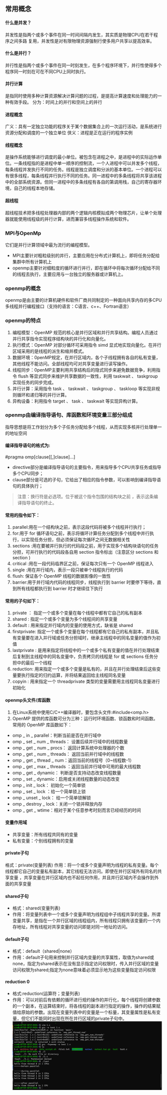 ## 常用概念
#### 什么是并发？
并发性是指两个或多个事件在同一时间间隔内发生，其实质是物理CPU在若干程序之间多路
复用，并发性是对有限物理资源强制行使多用户共享以提高效率。
#### 什么是并行？
并行性是指两个或多个事件在同一时刻发生，在多个程序环境下，并行性使得多个程序同一时刻在可在不同CPU上同时执行。
#### 并行计算
是指同时使用多种计算资源解决计算问题的过程，是提高计算速度和处理能力的一种有效手段。
分为：时间上的并行和空间上的并行
#### 进程概念
广义：具有一定独立功能的程序关于某个数据集合上的一次运行活动，是系统进行资源分配和调度的一个独立单位
侠义：进程是正在运行的程序实例
#### 线程概念
是操作系统能够进行调度的最小单位。被包含在进程之中，是进程中的实际运作单位。一条线程指的是进程中单一顺序的控制流，一个人进程中可以并发多个线程，每条线程并发执行不同的任务。线程是独立调度和分派的基本单位。一个进程可以有很多线程，每条线程并行执行不同的任务。同一进程中的多条线程将共享该进程中的全部系统资源。但同一进程中的多条线程有各自的第调用栈，自己的寄存器环境，自己的线程本地存储。
#### 超线程
超线程技术把多线程处理器内部的两个逻辑内核模拟成两个物理芯片，让单个处理器就能使用线程级的并行计算，进而兼容多线程操作系统和软件。

### MPI与OpenMp
它们是并行计算领域中最为流行的编程模型。
- MPI主要针对粗粒级别的并行，主要应用在分布式计算机上，即将任务分配给集群中所有计算机上
- openmp主要针对细粒度的循环进行并行，即在循环中将每次循环分配给不同的线程去执行，主要应用与一台独立的服务器或计算机上。

### openmp的概念
openmp是由主要的计算机硬件和软件厂商共同制定的一种面向共享内存的多CPU多线程并行编程接口（支持的语言：C语言、c++、Fortran语言）

### openmp的特点
1. 编程模型：OpenMP 规范的核心是并行区域和并行共享结构。编程人员通过并行共享指令实现程序结构块的并行化和向量化。
2. 执行模式：OpenMP 对部分循环可采用指令 simd 显式地实现向量化。在并行区域采用的是线程的派生和缩并模式。
3. 数据环境：0penMP规定，在并行区域内，各个子线程拥有各自的私有变量，其他线程不能访问。全部线程均可对共享变量进行读写操作。
4. 线程同步：0penMP主要利用共享结构后的隐式同步来避免数据竞争，利用指令 flush 等显式同步来维护共享数据的一致性，利用 taskwait 、 taskgroup 实现任务的同步完成。
5. 并行计算：采用指令 task 、 taskwait 、 taskgroup 、 taskloop 等实现非规则循环和递归等的并行计算。
6. 异构设备：利用指令 target 、 task 、 taskwait 等实现异构计算。

### openmp由编译指导语句、库函数和环境变量三部分组成
指导思想是将工作划分为多个子任务分配给多个线程，从而实现多核并行处理单一的地址空间

#### 编译指导语句的格式为:
#pragma omp<directive>[clause[[,]clause]...]
- directive部分是编译指导语句的主要指令，用来指导多个CPU共享任务或指导多个CPU同步；
- clause部分是可选的子句，它给出了相应的指令参数，可以影响到编译指导语句的具体执行；
>注意：换行符是必选项。位于被这个指令包围的结构块之前 ，表示这条编译指导语句的终止。

#### 常用的指令如下：
1. parallel:用在一个结构块之前，表示这段代码将被多个线程并行执行；
2. for:用于 for 循环语句之前，表示将循环计算任务分配到多个线程中并行执行，以实现任务分担，但必须保证每次循环之间无数据相关性 
3. sections :用在要被并行执行的代码段之前，用于实现多个结构块语句的任务分担，可并行执行的代码段各自用 section 指令标出（注意区分 sections 和 section )
4. critical :用在一段代码临界区之前，保证每次只有一个 OpenMP 线程进入
5. single :用在并行域内，表示一段只被单个线程执行的代码
6. flush: 保证各个 OpenMP 线程的数据影像的一致性
7. barrier:用于并行域内代码的线程同步，线程执行到 barrier 时要停下等待，直到所有线程都执行到 barrier 时才继续往下执行

#### 常用的子句如下：
1. private ：
指定一个或多个变量在每个线程中都有它自己的私有副本
2. shared :
指定一个或多个变量为多个线程间的共享变量
3. default :
用来指定并行域内的变量的使用方式，缺省是 shared 
4. firstprivate: 
指定一个或多个变量在每个线程都有它自己的私有副本，并且私有变量要在进入并行域或任务分担域时，继承主线程中的同名变量的值作为初值
5. lastprivate :
是用来指定将线程中的一个或多个私有变量的值在并行处理结束后复制到主线程中的同名变量中，负责拷贝的线程是 for 或 sections 任务分担中的最后一个线程
6. reduction:
用来指定一个或多个变量是私有的，并且在并行处理结束后这些变量要执行指定的归约运算，并将结果返回给主线程同名变量
7. copyin :
用来指定一个 threadprivate 类型的变量需要用主线程同名变量进行初始化

#### openmp头文件/库函数
1. 在Linux系统中使用C/C++编译器时，要包含头文件:#include<omp.h>
2. OpenMP 提供的库函数可分为三种：运行时环境函数、锁函数和时间函数。常用的 OpenMP 库函数如下：
- omp _ in _ parallel：判断当前是否在并行域中
- omp _ set _ num _ threads： 设置后续并行域中的线程数量
- omp _ get _ num _ procs： 返回计算系统中处理器的个数
- omp _ get _ num _ threads： 返回当前并行域中的线程数
- omp _ get _ thread _ num：返回当前的线程号（0~线程数-1）
- omp _ get _ max _ threads ：返回当前并行域中可用的最大线程数
- omp _ get _ dynamic： 判断是否支持动态改变线程数量
- omp _ set _ dynamic：启用或关闭线程数量的动态改变
- omp _ init _ lock： 初始化一个简单锁
- omp _ set _ lock ：给一个简单锁上锁
- omp _ unset _ lock： 给一个简单锁解锁
- omp _ destroy _ lock：关闭一个锁并释放内存
- omp _ get _ wtime：相对于某个任意参考时刻而言已经经历的时间

#### 变量作用域
- 共享变量：所有线程共同有的变量
- 私有变量：个别线程拥有的变量

#### private子句
格式：private(变量列表)
作用：将一个或多个变量声明为线程的私有变量。每个线程都它自己的变量私有副本，其它线程无法访问。即使在并行区域外有同名的共享变量 ，共享变量在并行区域内也不起任何作用，并且并行区域内不会操作到外面的共享变量

#### shared子句
- 格式：shared(变量列表)
- 作用：将变量列表中一个或多个变量声明为线程组中子线程共享的变量。所谓变量共享，是指在一个并行区域的线程组内，所有线程只拥有该变量的一个内存地址，所有线程对共享变量的访问即是对同一地址的访问。

#### default子句
- 格式：default（shared|none）
- 作用：default子句用来控制并行区域内变量的共享属性，取值为shared或none，指定为shared表示在没有显示指定访问权限时，传入并行区域的变量访问权限为shared;指定为none意味着必须显示地为这些变量指定访问权限

#### reduction 0
- 格式:reduction(运算符；变量列表)
- 作用：可以对前后有依赖的循环进行规约操作的并行化，每个线程将创建参数的一个副本，在运算结束时，将各线程的副本进行指定的操作，操作的结果赋值给原始的参数。出现在变量列表中的变量是一个标量，其变量属性是私有变量，但它们不能同时出现在所在并行区域的private子句中。
![如图](image.png)